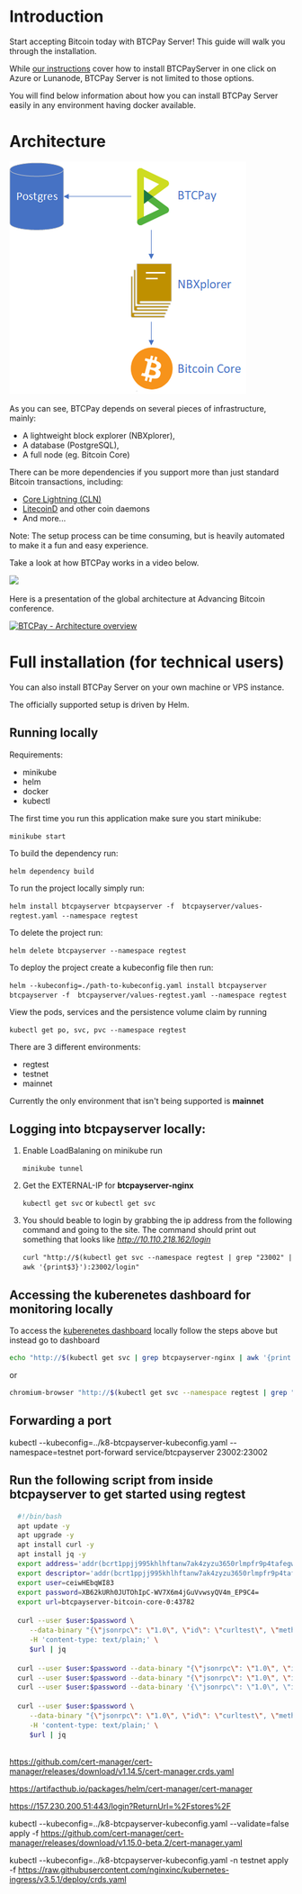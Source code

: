 # Introduction

Start accepting Bitcoin today with BTCPay Server! This guide will walk you through the installation.

While [our instructions](https://docs.btcpayserver.org/LunaNodeWebDeployment/) cover how to install BTCPayServer in one click on Azure or Lunanode, BTCPay Server is not limited to those options.

You will find below information about how you can install BTCPay Server easily in any environment having docker available.

# Architecture

![Architecture](https://github.com/btcpayserver/btcpayserver-doc/raw/master/docs/img/Architecture.png)

As you can see, BTCPay depends on several pieces of infrastructure, mainly:

* A lightweight block explorer (NBXplorer),
* A database (PostgreSQL),
* A full node (eg. Bitcoin Core)

There can be more dependencies if you support more than just standard Bitcoin transactions, including:

* [Core Lightning (CLN)](https://github.com/ElementsProject/lightning)
* [LitecoinD](https://github.com/litecoin-project/litecoin) and other coin daemons
* And more...

Note: The setup process can be time consuming, but is heavily automated to make it a fun and easy experience.

Take a look at how BTCPay works in a video below.

[![](https://img.youtube.com/vi/nr0UNbz3AoQ/hqdefault.jpg)](https://www.youtube.com/watch?v=nr0UNbz3AoQ)

Here is a presentation of the global architecture at Advancing Bitcoin conference.

[![BTCPay - Architecture overview](https://i3.ytimg.com/vi/Up0dvorzSNM/maxresdefault.jpg)](https://www.youtube.com/watch?v=Up0dvorzSNM "BTCPay - Architecture overview")

# Full installation (for technical users)

You can also install BTCPay Server on your own machine or VPS instance.

The officially supported setup is driven by Helm.

## Running locally

Requirements:

* minikube
* helm
* docker
* kubectl

The first time you run this application make sure you start minikube:

`minikube start`

To build the dependency run: 

`helm dependency build`

To run the project locally simply run:

` helm install btcpayserver btcpayserver -f  btcpayserver/values-regtest.yaml --namespace regtest `

To delete the project run:

` helm delete btcpayserver --namespace regtest `

To deploy the project create a kubeconfig file then run:

` helm --kubeconfig=./path-to-kubeconfig.yaml install btcpayserver btcpayserver -f  btcpayserver/values-regtest.yaml --namespace regtest `

View the pods, services and the persistence volume claim by running

` kubectl get po, svc, pvc --namespace regtest `

There are 3 different environments:

* regtest
* testnet
* mainnet

Currently the only environment that isn't being supported is **mainnet**

## Logging into btcpayserver locally:

1. Enable LoadBalaning on minikube run

    `minikube tunnel`

2. Get the EXTERNAL-IP for **btcpayserver-nginx**

    `kubectl get svc` or `kubectl get svc`

3. You should beable to login by grabbing the ip address from the following command and going to the site. The command should print out something that looks like _http://10.110.218.162/login_

    `curl "http://$(kubectl get svc --namespace regtest | grep "23002" | awk '{print$3}'):23002/login"` 

## Accessing the kuberenetes dashboard for monitoring locally

To access the [kuberenetes dashboard](https://kubernetes.io/docs/tasks/access-application-cluster/web-ui-dashboard/) locally follow the steps above but instead go to dashboard 

```bash
echo "http://$(kubectl get svc | grep btcpayserver-nginx | awk '{print $3}')/dashboard"
``` 
or 
```bash
chromium-browser "http://$(kubectl get svc --namespace regtest | grep "23002" | awk '{print$3}'):23002/login"
```
## Forwarding a port

kubectl --kubeconfig=../k8-btcpayserver-kubeconfig.yaml --namespace=testnet port-forward service/btcpayserver 23002:23002

## Run the following script from inside btcpayserver to get started using regtest

```bash
  #!/bin/bash
  apt update -y
  apt upgrade -y
  apt install curl -y
  apt install jq -y  
  export address='addr(bcrt1ppjj995khlhftanw7ak4zyzu3650rlmpfr9p4tafegw3u38h7vx4qnxemeg)'
  export descriptor='addr(bcrt1ppjj995khlhftanw7ak4zyzu3650rlmpfr9p4tafegw3u38h7vx4qnxemeg)#hzc3j2sf'
  export user=ceiwHEbqWI83 
  export password=XB62kURh0JUTOhIpC-WV7X6m4jGuVvwsyQV4m_EP9C4=
  export url=btcpayserver-bitcoin-core-0:43782

  curl --user $user:$password \
     --data-binary "{\"jsonrpc\": \"1.0\", \"id\": \"curltest\", \"method\": \"getdescriptorinfo\", \"params\": [\"$address\"]}" \
     -H 'content-type: text/plain;' \
     $url | jq

  curl --user $user:$password --data-binary "{\"jsonrpc\": \"1.0\", \"id\": \"curltest\", \"method\": \"createwallet\", \"params\": [\"my_wallet\", true, false,\"\",false,true,true]}" -H 'content-type: text/plain;' $url | jq
  curl --user $user:$password --data-binary "{\"jsonrpc\": \"1.0\", \"id\": \"curltest\", \"method\": \"importdescriptors\", \"params\": [[{\"desc\":\"$descriptor\",\"timestamp\":\"now\"}]]}" -H 'content-type: text/plain;' $url | jq
  curl --user $user:$password --data-binary '{\"jsonrpc\": \"1.0\", \"id\": \"curltest\", \"method\": \"generatetodescriptor\", \"params\": '[50, $descriptor]'}'  -H 'content-type: text/plain;' $url  | jq

  curl --user $user:$password \
     --data-binary "{\"jsonrpc\": \"1.0\", \"id\": \"curltest\", \"method\": \"generatetodescriptor\", \"params\": [150, \"$descriptor\"]}" \
     -H 'content-type: text/plain;' \
     $url | jq



```



 https://github.com/cert-manager/cert-manager/releases/download/v1.14.5/cert-manager.crds.yaml
 <!-- kubectl apply --validate=false -f https://github.com/jetstack/cert-manager/releases/download/v1.8.0/cert-manager.crds.yaml -->

 https://artifacthub.io/packages/helm/cert-manager/cert-manager

 https://157.230.200.51:443/login?ReturnUrl=%2Fstores%2F


  kubectl --kubeconfig=../k8-btcpayserver-kubeconfig.yaml --validate=false  apply -f https://github.com/cert-manager/cert-manager/releases/download/v1.15.0-beta.2/cert-manager.yaml

   kubectl --kubeconfig=../k8-btcpayserver-kubeconfig.yaml -n testnet  apply -f https://raw.githubusercontent.com/nginxinc/kubernetes-ingress/v3.5.1/deploy/crds.yaml

